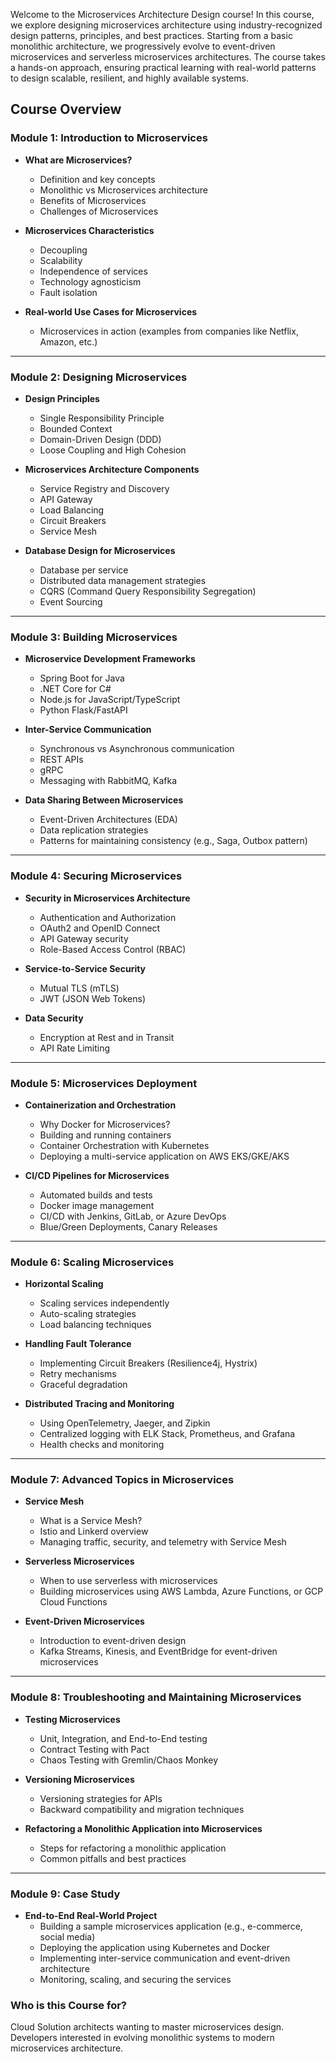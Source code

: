 Welcome to the Microservices Architecture Design course! In this course, we explore designing microservices architecture using industry-recognized design patterns, principles, and best practices. Starting from a basic monolithic architecture, we progressively evolve to event-driven microservices and serverless microservices architectures. The course takes a hands-on approach, ensuring practical learning with real-world patterns to design scalable, resilient, and highly available systems.

## Course Overview

### **Module 1: Introduction to Microservices**
- **What are Microservices?**
  - Definition and key concepts
  - Monolithic vs Microservices architecture
  - Benefits of Microservices
  - Challenges of Microservices

- **Microservices Characteristics**
  - Decoupling
  - Scalability
  - Independence of services
  - Technology agnosticism
  - Fault isolation

- **Real-world Use Cases for Microservices**
  - Microservices in action (examples from companies like Netflix, Amazon, etc.)

---

### **Module 2: Designing Microservices**
- **Design Principles**
  - Single Responsibility Principle
  - Bounded Context
  - Domain-Driven Design (DDD)
  - Loose Coupling and High Cohesion

- **Microservices Architecture Components**
  - Service Registry and Discovery
  - API Gateway
  - Load Balancing
  - Circuit Breakers
  - Service Mesh

- **Database Design for Microservices**
  - Database per service
  - Distributed data management strategies
  - CQRS (Command Query Responsibility Segregation)
  - Event Sourcing

---

### **Module 3: Building Microservices**
- **Microservice Development Frameworks**
  - Spring Boot for Java
  - .NET Core for C#
  - Node.js for JavaScript/TypeScript
  - Python Flask/FastAPI

- **Inter-Service Communication**
  - Synchronous vs Asynchronous communication
  - REST APIs
  - gRPC
  - Messaging with RabbitMQ, Kafka

- **Data Sharing Between Microservices**
  - Event-Driven Architectures (EDA)
  - Data replication strategies
  - Patterns for maintaining consistency (e.g., Saga, Outbox pattern)

---

### **Module 4: Securing Microservices**
- **Security in Microservices Architecture**
  - Authentication and Authorization
  - OAuth2 and OpenID Connect
  - API Gateway security
  - Role-Based Access Control (RBAC)

- **Service-to-Service Security**
  - Mutual TLS (mTLS)
  - JWT (JSON Web Tokens)

- **Data Security**
  - Encryption at Rest and in Transit
  - API Rate Limiting

---

### **Module 5: Microservices Deployment**
- **Containerization and Orchestration**
  - Why Docker for Microservices?
  - Building and running containers
  - Container Orchestration with Kubernetes
  - Deploying a multi-service application on AWS EKS/GKE/AKS

- **CI/CD Pipelines for Microservices**
  - Automated builds and tests
  - Docker image management
  - CI/CD with Jenkins, GitLab, or Azure DevOps
  - Blue/Green Deployments, Canary Releases

---

### **Module 6: Scaling Microservices**
- **Horizontal Scaling**
  - Scaling services independently
  - Auto-scaling strategies
  - Load balancing techniques

- **Handling Fault Tolerance**
  - Implementing Circuit Breakers (Resilience4j, Hystrix)
  - Retry mechanisms
  - Graceful degradation

- **Distributed Tracing and Monitoring**
  - Using OpenTelemetry, Jaeger, and Zipkin
  - Centralized logging with ELK Stack, Prometheus, and Grafana
  - Health checks and monitoring

---

### **Module 7: Advanced Topics in Microservices**
- **Service Mesh**
  - What is a Service Mesh?
  - Istio and Linkerd overview
  - Managing traffic, security, and telemetry with Service Mesh

- **Serverless Microservices**
  - When to use serverless with microservices
  - Building microservices using AWS Lambda, Azure Functions, or GCP Cloud Functions

- **Event-Driven Microservices**
  - Introduction to event-driven design
  - Kafka Streams, Kinesis, and EventBridge for event-driven microservices

---

### **Module 8: Troubleshooting and Maintaining Microservices**
- **Testing Microservices**
  - Unit, Integration, and End-to-End testing
  - Contract Testing with Pact
  - Chaos Testing with Gremlin/Chaos Monkey

- **Versioning Microservices**
  - Versioning strategies for APIs
  - Backward compatibility and migration techniques

- **Refactoring a Monolithic Application into Microservices**
  - Steps for refactoring a monolithic application
  - Common pitfalls and best practices

---

### **Module 9: Case Study**
- **End-to-End Real-World Project**
  - Building a sample microservices application (e.g., e-commerce, social media)
  - Deploying the application using Kubernetes and Docker
  - Implementing inter-service communication and event-driven architecture
  - Monitoring, scaling, and securing the services

### Who is this Course for?
Cloud Solution architects wanting to master microservices design.
Developers interested in evolving monolithic systems to modern microservices architecture.
